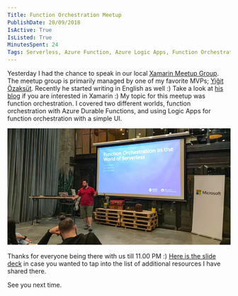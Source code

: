 ```yaml
---
Title: Function Orchestration Meetup
PublishDate: 20/09/2018
IsActive: True
IsListed: True
MinutesSpent: 24
Tags: Serverless, Azure Function, Azure Logic Apps, Function Orchestration
---
```


Yesterday I had the chance to speak in our local [Xamarin Meetup Group](https://www.meetup.com/Xamarin-Istanbul-Development-Meetup/). The meetup group is primarily managed by one of my favorite MVPs; [Yiğit Özaksüt](https://twitter.com/ozaksuty). Recently he started writing in English as well :) Take a look at [his blog](http://ozaksut.com/) if you are interested in Xamarin :) My topic for this meetup was function orchestration. I covered two different worlds, function orchestration with Azure Durable Functions, and using Logic Apps for function orchestration with a simple UI. 

![Function Orchestration Meetup](media/Function-Orchestration-Meetup/xamarin-meetup-functions.jpg)

Thanks for everyone being there with us till 11.00 PM :) [Here is the slide deck](https://speakerdeck.com/daronyondem/function-orchestration-in-the-world-of-serverless) in case you wanted to tap into the list of additional resources I have shared there. 

See you next time.

